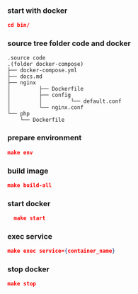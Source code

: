 ### start with docker
```json
cd bin/
```
### source tree folder code and docker
```
.source code
.(folder docker-compose)
├── docker-compose.yml
├── docs.md
├── nginx
│         ├── Dockerfile
│         ├── config
│         │         └── default.conf
│         └── nginx.conf
└── php
    └── Dockerfile

```
### prepare environment
```json
make env
```
### build image
```json
make build-all
```

### start docker
```json
  make start
```

### exec service
```json
make exec service={container_name}
```

### stop docker
```json
make stop
```